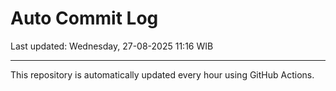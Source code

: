 # Auto Commit Log

Last updated: Wednesday, 27-08-2025 11:16 WIB

---

This repository is automatically updated every hour using GitHub Actions.
